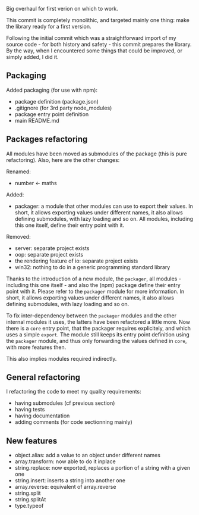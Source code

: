 Big overhaul for first verion on which to work.



This commit is completely monolithic, and targeted mainly one thing: make the library ready for a first version.

Following the initial commit which was a straightforward import of my source code - for both history and safety - this commit prepares the library. By the way, when I encountered some things that could be improved, or simply added, I did it.

## Packaging

Added packaging (for use with npm):

- package definition (package.json)
- .gitignore (for 3rd party node_modules)
- package entry point definition
- main README.md

## Packages refactoring

All modules have been moved as submodules of the package (this is pure refactoring). Also, here are the other changes:

Renamed:

- number <- maths

Added:

- packager: a module that other modules can use to export their values. In short, it allows exporting values under different names, it also allows defining submodules, with lazy loading and so on. All modules, including this one itself, define their entry point with it.

Removed:

- server: separate project exists
- oop: separate project exists
- the rendering feature of io: separate project exists
- win32: nothing to do in a generic programming standard library

Thanks to the introduction of a new module, the `packager`, all modules - including this one itself - and also the (npm) package define their entry point with it. Please refer to the `packager` module for more information. In short, it allows exporting values under different names, it also allows defining submodules, with lazy loading and so on.

To fix inter-dependency between the `packager` modules and the other internal modules it uses, the latters have been refactored a little more. Now there is a `core` entry point, that the packager requires explicitely, and which uses a simple `export`. The module still keeps its entry point definition using the `packager` module, and thus only forwarding the values defined in `core`, with more features then.

This also implies modules required indirectly.

## General refactoring

I refactoring the code to meet my quality requirements:

- having submodules (cf previous section)
- having tests
- having documentation
- adding comments (for code sectionning mainly)

## New features

- object.alias: add a value to an object under different names
- array.transform: now able to do it inplace
- string.replace: now exported, replaces a portion of a string with a given one
- string.insert: inserts a string into another one
- array.reverse: equivalent of array.reverse
- string.split
- string.splitAt
- type.typeof
